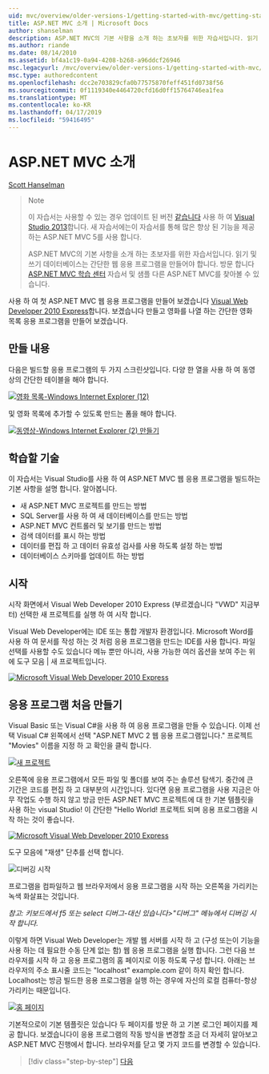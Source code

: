 ```yaml
---
uid: mvc/overview/older-versions-1/getting-started-with-mvc/getting-started-with-mvc-part1
title: ASP.NET MVC 소개 | Microsoft Docs
author: shanselman
description: ASP.NET MVC의 기본 사항을 소개 하는 초보자를 위한 자습서입니다. 읽기 및 쓰기 데이터베이스에서 간단한 웹 응용 프로그램을 만듭니다.
ms.author: riande
ms.date: 08/14/2010
ms.assetid: bf4a1c19-0a94-4208-b268-a96ddcf26946
msc.legacyurl: /mvc/overview/older-versions-1/getting-started-with-mvc/getting-started-with-mvc-part1
msc.type: authoredcontent
ms.openlocfilehash: dcc2e703829cfa0b77575870feff451fd0738f56
ms.sourcegitcommit: 0f1119340e4464720cfd16d0ff15764746ea1fea
ms.translationtype: MT
ms.contentlocale: ko-KR
ms.lasthandoff: 04/17/2019
ms.locfileid: "59416495"
---
```

# <a name="intro-to-aspnet-mvc"></a>ASP.NET MVC 소개

[Scott Hanselman](https://github.com/shanselman)

> > [!NOTE]
> > 이 자습서는 사용할 수 있는 경우 업데이트 된 버전 [같습니다](../../getting-started/introduction/getting-started.md) 사용 하 여 [Visual Studio 2013](https://my.visualstudio.com/Downloads?q=visual%20studio%202013)합니다. 새 자습서에는이 자습서를 통해 많은 향상 된 기능을 제공 하는 ASP.NET MVC 5를 사용 합니다.
>
>
> ASP.NET MVC의 기본 사항을 소개 하는 초보자를 위한 자습서입니다. 읽기 및 쓰기 데이터베이스는 간단한 웹 응용 프로그램을 만들어야 합니다. 방문 합니다 [ASP.NET MVC 학습 센터](../../../index.md) 자습서 및 샘플 다른 ASP.NET MVC를 찾아볼 수 있습니다.


사용 하 여 첫 ASP.NET MVC 웹 응용 프로그램을 만들어 보겠습니다 [Visual Web Developer 2010 Express](https://www.microsoft.com/express/Web/)합니다. 보겠습니다 만들고 영화를 나열 하는 간단한 영화 목록 응용 프로그램을 만들어 보겠습니다.

## <a name="what-youll-build"></a>만들 내용

다음은 빌드할 응용 프로그램의 두 가지 스크린샷입니다. 다양 한 열을 사용 하 여 동영상의 간단한 테이블을 해야 합니다.

[![영화 목록-Windows Internet Explorer (12)](getting-started-with-mvc-part1/_static/image2.png)](getting-started-with-mvc-part1/_static/image1.png)

및 영화 목록에 추가할 수 있도록 만드는 폼을 해야 합니다.

[![동영상-Windows Internet Explorer (2) 만들기](getting-started-with-mvc-part1/_static/image4.png)](getting-started-with-mvc-part1/_static/image3.png)

## <a name="skills-youll-learn"></a>학습할 기술

이 자습서는 Visual Studio를 사용 하 여 ASP.NET MVC 웹 응용 프로그램을 빌드하는 기본 사항을 설명 합니다. 알아봅니다.

- 새 ASP.NET MVC 프로젝트를 만드는 방법
- SQL Server를 사용 하 여 새 데이터베이스를 만드는 방법
- ASP.NET MVC 컨트롤러 및 보기를 만드는 방법
- 검색 데이터를 표시 하는 방법
- 데이터를 편집 하 고 데이터 유효성 검사를 사용 하도록 설정 하는 방법
- 데이터베이스 스키마를 업데이트 하는 방법

## <a name="get-started"></a>시작

시작 화면에서 Visual Web Developer 2010 Express (부르겠습니다 "VWD" 지금부터) 선택한 새 프로젝트를 실행 하 여 시작 합니다.

Visual Web Developer에는 IDE 또는 통합 개발자 환경입니다. Microsoft Word를 사용 하 여 문서를 작성 하는 것 처럼 응용 프로그램을 만드는 IDE를 사용 합니다. 파일 선택를 사용할 수도 있습니다 메뉴 뿐만 아니라, 사용 가능한 여러 옵션을 보여 주는 위에 도구 모음 | 새 프로젝트입니다.

[![Microsoft Visual Web Developer 2010 Express](getting-started-with-mvc-part1/_static/image6.png)](getting-started-with-mvc-part1/_static/image5.png)

## <a name="creating-your-first-application"></a>응용 프로그램 처음 만들기

Visual Basic 또는 Visual C#을 사용 하 여 응용 프로그램을 만들 수 있습니다. 이제 선택 Visual C# 왼쪽에서 선택 "ASP.NET MVC 2 웹 응용 프로그램입니다." 프로젝트 "Movies" 이름을 지정 하 고 확인을 클릭 합니다.

[![새 프로젝트](getting-started-with-mvc-part1/_static/image8.png)](getting-started-with-mvc-part1/_static/image7.png)

오른쪽에 응용 프로그램에서 모든 파일 및 폴더를 보여 주는 솔루션 탐색기. 중간에 큰 기간은 코드를 편집 하 고 대부분의 시간입니다. 있다면 응용 프로그램을 사용 지금은 아무 작업도 수행 하지 않고 방금 만든 ASP.NET MVC 프로젝트에 대 한 기본 템플릿을 사용 하는 visual Studio! 이 간단한 "Hello World! 프로젝트 되며 응용 프로그램을 시작 하는 것이 좋습니다.

[![Microsoft Visual Web Developer 2010 Express](getting-started-with-mvc-part1/_static/image10.png)](getting-started-with-mvc-part1/_static/image9.png)

도구 모음에 "재생" 단추를 선택 합니다.

![디버깅 시작](getting-started-with-mvc-part1/_static/image11.png)

프로그램을 컴파일하고 웹 브라우저에서 응용 프로그램을 시작 하는 오른쪽을 가리키는 녹색 화살표는 것입니다.

*참고: 키보드에서 f5 또는 select 디버그-대신 있습니다&gt;"디버그" 메뉴에서 디버깅 시작 합니다.*

이렇게 하면 Visual Web Developer는 개발 웹 서버를 시작 하 고 (구성 또는이 기능을 사용 하는 데 필요한 수동 단계 없는 함) 웹 응용 프로그램을 실행 합니다. 그런 다음 브라우저를 시작 하 고 응용 프로그램의 홈 페이지로 이동 하도록 구성 합니다. 아래는 브라우저의 주소 표시줄 코드는 "localhost" example.com 같이 하지 확인 합니다. Localhost는 방금 빌드한 응용 프로그램을 실행 하는 경우에 자신의 로컬 컴퓨터-항상 가리키는 때문입니다.

[![홈 페이지](getting-started-with-mvc-part1/_static/image13.png)](getting-started-with-mvc-part1/_static/image12.png)

기본적으로이 기본 템플릿은 있습니다 두 페이지를 방문 하 고 기본 로그인 페이지를 제공 합니다. 보겠습니다이 응용 프로그램의 작동 방식을 변경할 조금 더 자세히 알아보고 ASP.NET MVC 진행에서 합니다. 브라우저를 닫고 몇 가지 코드를 변경할 수 있습니다.

> [!div class="step-by-step"]
> [다음](getting-started-with-mvc-part2.md)
